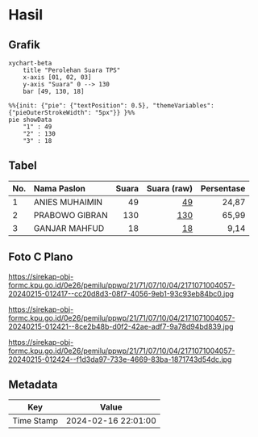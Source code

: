 # Hasil

## Grafik

```mermaid
xychart-beta
    title "Perolehan Suara TPS"
    x-axis [01, 02, 03]
    y-axis "Suara" 0 --> 130
    bar [49, 130, 18]
```

```mermaid
%%{init: {"pie": {"textPosition": 0.5}, "themeVariables": {"pieOuterStrokeWidth": "5px"}} }%%
pie showData
    "1" : 49
    "2" : 130
    "3" : 18
```

## Tabel

| No. | Nama Paslon    | Suara | Suara (raw) | Persentase |
|:--- |:-------------- | -----:| -----------:| ----------:|
| 1   | ANIES MUHAIMIN | 49    | [49][p-1]   | 24,87      |
| 2   | PRABOWO GIBRAN | 130   | [130][p-2]  | 65,99      |
| 3   | GANJAR MAHFUD  | 18    | [18][p-3]   | 9,14       |


[p-1]: https://github.com/gigit-pemilu/pemilu-2024-21-kepulauan-riau/blob/main/pilpres/hitung-suara/sub/21-kepulauan-riau/sub/71-kota-batam/sub/07-sei-beduk/sub/1004-tanjung-piayu/sub/057-tps/sub/paslon-1.txt
[p-2]: https://github.com/gigit-pemilu/pemilu-2024-21-kepulauan-riau/blob/main/pilpres/hitung-suara/sub/21-kepulauan-riau/sub/71-kota-batam/sub/07-sei-beduk/sub/1004-tanjung-piayu/sub/057-tps/sub/paslon-2.txt
[p-3]: https://github.com/gigit-pemilu/pemilu-2024-21-kepulauan-riau/blob/main/pilpres/hitung-suara/sub/21-kepulauan-riau/sub/71-kota-batam/sub/07-sei-beduk/sub/1004-tanjung-piayu/sub/057-tps/sub/paslon-3.txt

## Foto C Plano

https://sirekap-obj-formc.kpu.go.id/0e26/pemilu/ppwp/21/71/07/10/04/2171071004057-20240215-012417--cc20d8d3-08f7-4056-9eb1-93c93eb84bc0.jpg

https://sirekap-obj-formc.kpu.go.id/0e26/pemilu/ppwp/21/71/07/10/04/2171071004057-20240215-012421--8ce2b48b-d0f2-42ae-adf7-9a78d94bd839.jpg

https://sirekap-obj-formc.kpu.go.id/0e26/pemilu/ppwp/21/71/07/10/04/2171071004057-20240215-012424--f1d3da97-733e-4669-83ba-1871743d54dc.jpg


## Metadata

| Key        | Value               |
| ---------- | ------------------- |
| Time Stamp | 2024-02-16 22:01:00 |



